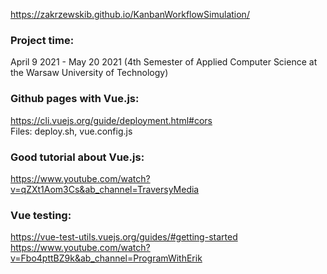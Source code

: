 https://zakrzewskib.github.io/KanbanWorkflowSimulation/

### Project time:
April 9 2021 - May 20 2021 (4th Semester of Applied Computer Science at the Warsaw University of Technology)

### Github pages with Vue.js: 
https://cli.vuejs.org/guide/deployment.html#cors <br />
Files: deploy.sh, vue.config.js

### Good tutorial about Vue.js:
https://www.youtube.com/watch?v=qZXt1Aom3Cs&ab_channel=TraversyMedia <br />

### Vue testing:
https://vue-test-utils.vuejs.org/guides/#getting-started <br />
https://www.youtube.com/watch?v=Fbo4pttBZ9k&ab_channel=ProgramWithErik
